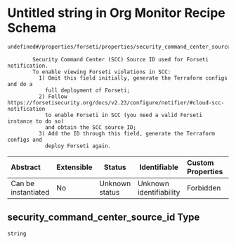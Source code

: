 # Untitled string in Org Monitor Recipe Schema

```txt
undefined#/properties/forseti/properties/security_command_center_source_id
```

            Security Command Center (SCC) Source ID used for Forseti notification.
            To enable viewing Forseti violations in SCC:
              1) Omit this field initially, generate the Terraform configs and do a
                full deployment of Forseti;
              2) Follow https://forsetisecurity.org/docs/v2.23/configure/notifier/#cloud-scc-notification
                to enable Forseti in SCC (you need a valid Forseti instance to do so)
                and obtain the SCC source ID;
              3) Add the ID through this field, generate the Terraform configs and
                deploy Forseti again.


| Abstract            | Extensible | Status         | Identifiable            | Custom Properties | Additional Properties | Access Restrictions | Defined In                                                                                                      |
| :------------------ | ---------- | -------------- | ----------------------- | :---------------- | --------------------- | ------------------- | --------------------------------------------------------------------------------------------------------------- |
| Can be instantiated | No         | Unknown status | Unknown identifiability | Forbidden         | Allowed               | none                | [monitor.schema.json\*](../../../../../../../../../../tmp/182028425/monitor.schema.json "open original schema") |

## security_command_center_source_id Type

`string`
